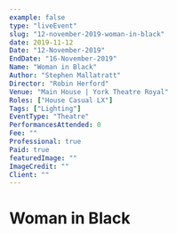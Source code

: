 ```yaml
---
example: false
type: "liveEvent"
slug: "12-november-2019-woman-in-black"
date: 2019-11-12
Date: "12-November-2019"
EndDate: "16-November-2019"
Name: "Woman in Black"
Author: "Stephen Mallatratt"
Director: "Robin Herford"
Venue: "Main House | York Theatre Royal"
Roles: ["House Casual LX"]
Tags: ["Lighting"]
EventType: "Theatre"
PerformancesAttended: 0
Fee: ""
Professional: true
Paid: true
featuredImage: ""
ImageCredit: ""
Client: ""
---
```


# Woman in Black

